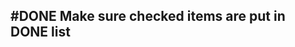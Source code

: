 ## #DONE Make sure checked items are put in DONE list
<!-- #task -->
<!-- created:2023-09-12T13:05:36.064Z task-id:DCM3w group:"Ungrouped Tasks" story-id:Import-tasks order:60 -->
